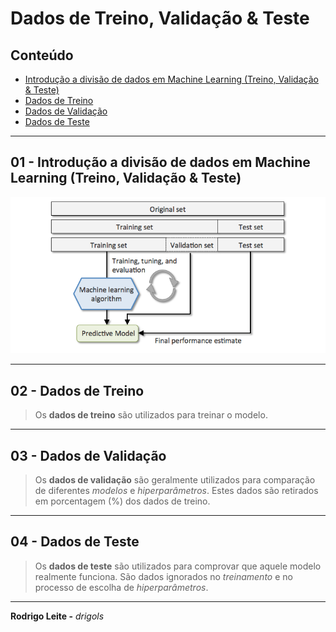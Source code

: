 # Dados de Treino, Validação & Teste

## Conteúdo

 - [Introdução a divisão de dados em Machine Learning (Treino, Validação & Teste)](#intro)
 - [Dados de Treino](#01)
 - [Dados de Validação](#02)
 - [Dados de Teste](#03)

---

<div id="intro"></div>

## 01 - Introdução a divisão de dados em Machine Learning (Treino, Validação & Teste)

![img](images/set-types.png)  

---

<div id="01"></div>

## 02 - Dados de Treino

> Os **dados de treino** são utilizados para treinar o modelo.

---

<div id="02"></div>

## 03 - Dados de Validação

> Os **dados de validação** são geralmente utilizados para comparação de diferentes *modelos* e *hiperparâmetros*. Estes dados são retirados em porcentagem (%) dos dados de treino.

---

<div id="03"></div>

## 04 - Dados de Teste

> Os **dados de teste** são utilizados para comprovar que aquele modelo realmente funciona. São dados ignorados no *treinamento* e no processo de escolha de *hiperparâmetros*.

---

**Rodrigo Leite -** *drigols*

